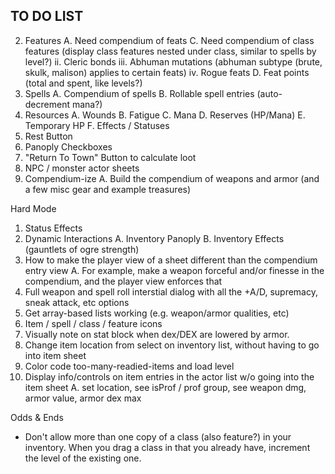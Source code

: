 
## TO DO LIST

2. Features
  A. Need compendium of feats
  C. Need compendium of class features (display class features nested under class, similar to spells by level?)
    ii. Cleric bonds
    iii. Abhuman mutations (abhuman subtype (brute, skulk, malison) applies to certain feats)
    iv. Rogue feats
  D. Feat points (total and spent, like levels?)
3. Spells
  A. Compendium of spells
  B. Rollable spell entries (auto-decrement mana?)
4. Resources
  A. Wounds
  B. Fatigue
  C. Mana
  D. Reserves (HP/Mana)
  E. Temporary HP
  F. Effects / Statuses
5. Rest Button
6. Panoply Checkboxes
7. "Return To Town" Button to calculate loot
8. NPC / monster actor sheets
9. Compendium-ize 
  A. Build the compendium of weapons and armor (and a few misc gear and example treasures)

Hard Mode

1. Status Effects
2. Dynamic Interactions
  A. Inventory Panoply
  B. Inventory Effects (gauntlets of ogre strength)
3. How to make the player view of a sheet different than the compendium entry view
  A. For example, make a weapon forceful and/or finesse in the compendium, and the player view enforces that
4. Full weapon and spell roll interstial dialog with all the +A/D, supremacy, sneak attack, etc options
5. Get array-based lists working (e.g. weapon/armor qualities, etc)
6. Item / spell / class / feature icons
7. Visually note on stat block when dex/DEX are lowered by armor.
8. Change item location from select on inventory list, without having to go into item sheet
9. Color code too-many-readied-items and load level 
10. Display info/controls on item entries in the actor list w/o going into the item sheet
  A. set location, see isProf / prof group, see weapon dmg, armor value, armor dex max

Odds & Ends
- Don't allow more than one copy of a class (also feature?) in your inventory.  When you drag a class in that you
already have, increment the level of the existing one.